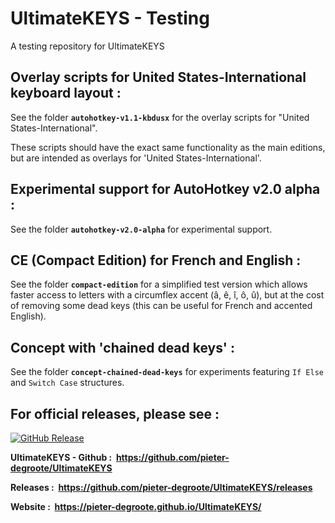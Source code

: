 # UltimateKEYS - Testing
A testing repository for UltimateKEYS

## Overlay scripts for United States-International keyboard layout :

See the folder **`autohotkey-v1.1-kbdusx`** for the overlay scripts for "United States-International".

These scripts should have the exact same functionality as the main editions, but are intended as overlays for 'United States-International'.

## Experimental support for AutoHotkey v2.0 alpha :

See the folder **`autohotkey-v2.0-alpha`** for experimental support.

## CE (Compact Edition) for French and English :

See the folder **`compact-edition`** for a simplified test version which allows faster access to letters with a circumflex accent (â, ê, î, ô, û), but at the cost of removing some dead keys (this can be useful for French and accented English).

## Concept with 'chained dead keys' :

See the folder **`concept-chained-dead-keys`** for experiments featuring `If Else` and `Switch Case` structures.

## For official releases, please see :

[![GitHub Release](https://img.shields.io/github/release/pieter-degroote/UltimateKEYS.svg)](https://github.com/pieter-degroote/UltimateKEYS/releases)

**UltimateKEYS - Github : &nbsp;https://github.com/pieter-degroote/UltimateKEYS**

**Releases : &nbsp;https://github.com/pieter-degroote/UltimateKEYS/releases**

**Website : &nbsp;https://pieter-degroote.github.io/UltimateKEYS/**
